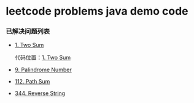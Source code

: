 # leetcode problems java demo code

### 已解决问题列表

- [1. Two Sum](https://leetcode.com/problems/two-sum/)

    代码位置：[1. Two Sum](./src\main\java\me\liluyang\leetcode\problem001\Solution.java)
- [9. Palindrome Number](https://leetcode.com/problems/palindrome-number/)
- [112. Path Sum](https://leetcode.com/problems/path-sum/)
- [344. Reverse String](https://leetcode.com/problems/reverse-string/)
